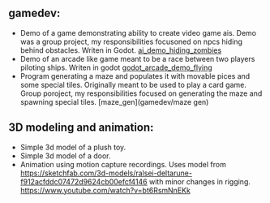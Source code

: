 ## gamedev:<br />
- Demo of a game demonstrating ability to create video game ais. Demo was a group project, my responsibilities focusoned on npcs hiding behind obstacles. Writen in Godot. [ai_demo_hiding_zombies](gamedev/ai_demo_hiding_zombies/) <br />
- Demo of an arcade like game meant to be a race between two players piloting ships. Writen in godot [godot_arcade_demo_flying](gamedev/godot_arcade_demo_flying) <br />
- Program generating a maze and populates it with movable pices and some special tiles. Originally meant to be used to play a card game. Group poroject, my responsibilities focused on generating the maze and spawning special tiles. [maze_gen](gamedev/maze gen) <br />

## 3D modeling and animation:<br />
- Simple 3d model of a plush toy.<br />
- Simple 3d model of a door.<br />
- Animation using motion capture recordings. Uses model from https://sketchfab.com/3d-models/ralsei-deltarune-f912acfddc07472d9624cb00efcf4146 with minor changes in rigging. https://www.youtube.com/watch?v=bt6RsmNnEKk <br />

